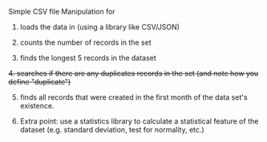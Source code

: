 Simple CSV file Manipulation for

1. loads the data in (using a library like CSV/JSON)

2. counts the number of records in the set

3. finds the longest 5 records in the dataset

<del>4. searches if there are any duplicates records in the set (and note how you define "duplicate")</del>

5. finds all records that were created in the first month of the data set's existence.

6. Extra point: use a statistics library to calculate a statistical feature of the dataset (e.g. standard deviation, test for normality, etc.)
